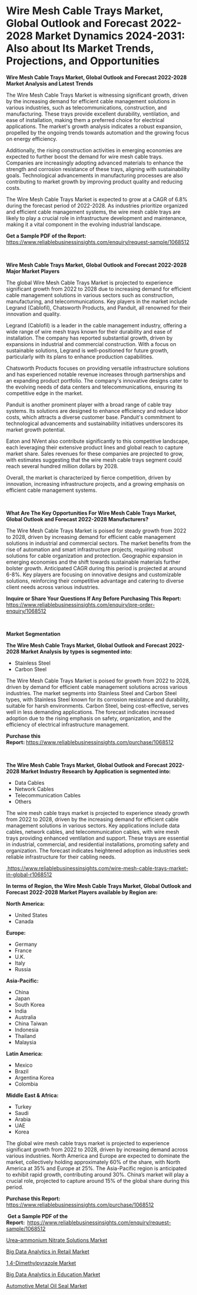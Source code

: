 <p><h1>Wire Mesh Cable Trays Market, Global Outlook and Forecast 2022-2028 Market Dynamics 2024-2031: Also about Its Market Trends, Projections, and Opportunities</h1></p><p><strong>Wire Mesh Cable Trays Market, Global Outlook and Forecast 2022-2028 Market Analysis and Latest Trends</strong></p>
<p><p>The Wire Mesh Cable Trays Market is witnessing significant growth, driven by the increasing demand for efficient cable management solutions in various industries, such as telecommunications, construction, and manufacturing. These trays provide excellent durability, ventilation, and ease of installation, making them a preferred choice for electrical applications. The market's growth analysis indicates a robust expansion, propelled by the ongoing trends towards automation and the growing focus on energy efficiency.</p><p>Additionally, the rising construction activities in emerging economies are expected to further boost the demand for wire mesh cable trays. Companies are increasingly adopting advanced materials to enhance the strength and corrosion resistance of these trays, aligning with sustainability goals. Technological advancements in manufacturing processes are also contributing to market growth by improving product quality and reducing costs.</p><p>The Wire Mesh Cable Trays Market is expected to grow at a CAGR of 6.8% during the forecast period of 2022-2028. As industries prioritize organized and efficient cable management systems, the wire mesh cable trays are likely to play a crucial role in infrastructure development and maintenance, making it a vital component in the evolving industrial landscape.</p></p>
<p><strong>Get a Sample PDF of the Report:&nbsp;</strong> <a href="https://www.reliablebusinessinsights.com/enquiry/request-sample/1068512">https://www.reliablebusinessinsights.com/enquiry/request-sample/1068512</a></p>
<p>&nbsp;</p>
<p><strong>Wire Mesh Cable Trays Market, Global Outlook and Forecast 2022-2028 Major Market Players</strong></p>
<p><p>The global Wire Mesh Cable Trays Market is projected to experience significant growth from 2022 to 2028 due to increasing demand for efficient cable management solutions in various sectors such as construction, manufacturing, and telecommunications. Key players in the market include Legrand (Cablofil), Chatsworth Products, and Panduit, all renowned for their innovation and quality.</p><p>Legrand (Cablofil) is a leader in the cable management industry, offering a wide range of wire mesh trays known for their durability and ease of installation. The company has reported substantial growth, driven by expansions in industrial and commercial construction. With a focus on sustainable solutions, Legrand is well-positioned for future growth, particularly with its plans to enhance production capabilities.</p><p>Chatsworth Products focuses on providing versatile infrastructure solutions and has experienced notable revenue increases through partnerships and an expanding product portfolio. The company's innovative designs cater to the evolving needs of data centers and telecommunications, ensuring its competitive edge in the market.</p><p>Panduit is another prominent player with a broad range of cable tray systems. Its solutions are designed to enhance efficiency and reduce labor costs, which attracts a diverse customer base. Panduit's commitment to technological advancements and sustainability initiatives underscores its market growth potential.</p><p>Eaton and NVent also contribute significantly to this competitive landscape, each leveraging their extensive product lines and global reach to capture market share. Sales revenues for these companies are projected to grow, with estimates suggesting that the wire mesh cable trays segment could reach several hundred million dollars by 2028.</p><p>Overall, the market is characterized by fierce competition, driven by innovation, increasing infrastructure projects, and a growing emphasis on efficient cable management systems.</p></p>
<p>&nbsp;</p>
<p><strong>What Are The Key Opportunities For Wire Mesh Cable Trays Market, Global Outlook and Forecast 2022-2028 Manufacturers?</strong></p>
<p><p>The Wire Mesh Cable Trays Market is poised for steady growth from 2022 to 2028, driven by increasing demand for efficient cable management solutions in industrial and commercial sectors. The market benefits from the rise of automation and smart infrastructure projects, requiring robust solutions for cable organization and protection. Geographic expansion in emerging economies and the shift towards sustainable materials further bolster growth. Anticipated CAGR during this period is projected at around 6-8%. Key players are focusing on innovative designs and customizable solutions, reinforcing their competitive advantage and catering to diverse client needs across various industries.</p></p>
<p><strong>Inquire or Share Your Questions If Any Before Purchasing This Report:</strong> <a href="https://www.reliablebusinessinsights.com/enquiry/pre-order-enquiry/1068512">https://www.reliablebusinessinsights.com/enquiry/pre-order-enquiry/1068512</a></p>
<p>&nbsp;</p>
<p><strong>Market Segmentation</strong></p>
<p><strong>The Wire Mesh Cable Trays Market, Global Outlook and Forecast 2022-2028 Market Analysis by types is segmented into:</strong></p>
<p><ul><li>Stainless Steel</li><li>Carbon Steel</li></ul></p>
<p><p>The Wire Mesh Cable Trays Market is poised for growth from 2022 to 2028, driven by demand for efficient cable management solutions across various industries. The market segments into Stainless Steel and Carbon Steel types, with Stainless Steel known for its corrosion resistance and durability, suitable for harsh environments. Carbon Steel, being cost-effective, serves well in less demanding applications. The forecast indicates increased adoption due to the rising emphasis on safety, organization, and the efficiency of electrical infrastructure management.</p></p>
<p><strong>Purchase this Report:&nbsp;</strong><a href="https://www.reliablebusinessinsights.com/purchase/1068512">https://www.reliablebusinessinsights.com/purchase/1068512</a></p>
<p>&nbsp;</p>
<p><strong>The Wire Mesh Cable Trays Market, Global Outlook and Forecast 2022-2028 Market Industry Research by Application is segmented into:</strong></p>
<p><ul><li>Data Cables</li><li>Network Cables</li><li>Telecommunication Cables</li><li>Others</li></ul></p>
<p><p>The wire mesh cable trays market is projected to experience steady growth from 2022 to 2028, driven by the increasing demand for efficient cable management solutions in various sectors. Key applications include data cables, network cables, and telecommunication cables, with wire mesh trays providing enhanced ventilation and support. These trays are essential in industrial, commercial, and residential installations, promoting safety and organization. The forecast indicates heightened adoption as industries seek reliable infrastructure for their cabling needs.</p></p>
<p><a href="https://www.reliablebusinessinsights.com/wire-mesh-cable-trays-market-in-global-r1068512">&nbsp;https://www.reliablebusinessinsights.com/wire-mesh-cable-trays-market-in-global-r1068512</a></p>
<p><strong>In terms of Region, the Wire Mesh Cable Trays Market, Global Outlook and Forecast 2022-2028 Market Players available by Region are:</strong></p>
<p>
    <p> <strong> North America: </strong>
        <ul>
            <li>United States</li>
            <li>Canada</li>
        </ul>
        </p> 
    <p> <strong> Europe: </strong>
        <ul>
            <li>Germany</li>
            <li>France</li>
            <li>U.K.</li>
            <li>Italy</li>
            <li>Russia</li>
        </ul>
        </p> 
    <p> <strong> Asia-Pacific: </strong>
        <ul>
            <li>China</li>
            <li>Japan</li>
            <li>South Korea</li>
            <li>India</li>
            <li>Australia</li>
            <li>China Taiwan</li>
            <li>Indonesia</li>
            <li>Thailand</li>
            <li>Malaysia</li>
        </ul>
        </p> 
    <p> <strong> Latin America: </strong>
        <ul>
            <li>Mexico</li>
            <li>Brazil</li>
            <li>Argentina Korea</li>
            <li>Colombia</li>
        </ul>
        </p> 
    <p> <strong> Middle East & Africa: </strong>
        <ul>
            <li>Turkey</li>
            <li>Saudi</li>
            <li>Arabia</li>
            <li>UAE</li>
            <li>Korea</li>
        </ul>
    </p>
    </p>
<p><p>The global wire mesh cable trays market is projected to experience significant growth from 2022 to 2028, driven by increasing demand across various industries. North America and Europe are expected to dominate the market, collectively holding approximately 60% of the share, with North America at 35% and Europe at 25%. The Asia-Pacific region is anticipated to exhibit rapid growth, contributing around 30%. China’s market will play a crucial role, projected to capture around 15% of the global share during this period.</p></p>
<p><strong>Purchase this Report: </strong><a href="https://www.reliablebusinessinsights.com/purchase/1068512">https://www.reliablebusinessinsights.com/purchase/1068512</a></p>
<p>&nbsp;<strong>Get a Sample PDF of the Report:&nbsp;&nbsp;</strong><a href="https://www.reliablebusinessinsights.com/enquiry/request-sample/1068512">https://www.reliablebusinessinsights.com/enquiry/request-sample/1068512</a></p>
<p><strong></strong></p>
<p><p><a href="https://medium.com/@jjkh377/urea-ammonium-nitrate-solutions-market-size-share-growth-and-market-analysis-by-type-by-9b09bafb6565">Urea–ammonium Nitrate Solutions Market</a></p><p><a href="https://www.linkedin.com/pulse/big-data-analytics-retail-industry-sector-new-technologies-9he2c?trackingId=SgZXZOPHQl2oDBzv2gOeig%3D%3D">Big Data Analytics in Retail Market</a></p><p><a href="https://medium.com/@jjkh377/1-4-dimethylpyrazole-market-global-market-share-and-ranking-overall-sales-and-demand-forecast-841189e93edf">1,4-Dimethylpyrazole Market</a></p><p><a href="https://www.linkedin.com/pulse/big-data-analytics-education-market-emerging-trends-future-x5oec?trackingId=xhYrCqqRSNqOKZGEslGprQ%3D%3D">Big Data Analytics in Education Market</a></p><p><a href="https://issuu.com/reportprime-2/docs/automotive-metal-oil-seal-market-si_02851a0fb21456">Automotive Metal Oil Seal Market</a></p></p>